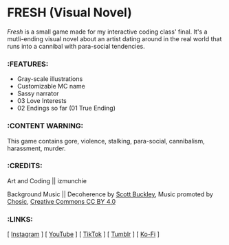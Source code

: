 # FRESH (Visual Novel)
*Fresh* is a small game made for my interactive coding class' final. It's a mutli-ending visual novel about an artist dating around in the real world that runs into a cannibal with para-social tendencies.

### :FEATURES:
* Gray-scale illustrations
* Customizable MC name
* Sassy narrator
* 03 Love Interests
* 02 Endings so far (01 True Ending) 

### :CONTENT WARNING:
This game contains gore, violence, stalking, para-social, cannibalism, harassment, murder.

### :CREDITS:
Art and Coding ||   izmunchie

Background Music ||   Decoherence by [Scott Buckley](www.scottbuckley.com.au), Music promoted by [Chosic](https://www.chosic.com/free-music/all/), [Creative Commons CC BY 4.0](https://creativecommons.org/licenses/by/4.0/)

  
### :LINKS:
[ [Instagram](https://www.instagram.com/munchieartz/) ]    [ [YouTube](https://www.youtube.com/@izmunchie) ]    [ [TikTok](https://www.tiktok.com/@izmunchie) ]     [ [Tumblr](https://munchieartz.tumblr.com/) ]    [ [Ko-Fi](https://ko-fi.com/S6S0D14BB) ] 

